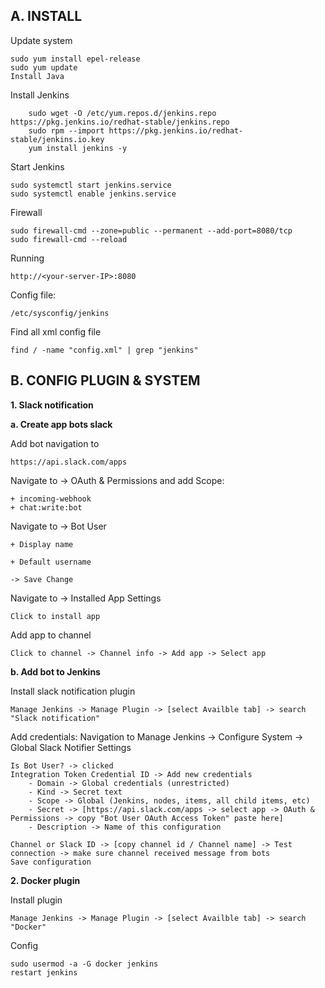 ## A. INSTALL

Update system

	sudo yum install epel-release
	sudo yum update
	Install Java
    
Install Jenkins
```
    sudo wget -O /etc/yum.repos.d/jenkins.repo https://pkg.jenkins.io/redhat-stable/jenkins.repo
    sudo rpm --import https://pkg.jenkins.io/redhat-stable/jenkins.io.key
    yum install jenkins -y
```    
    
Start Jenkins

	sudo systemctl start jenkins.service
	sudo systemctl enable jenkins.service
    
Firewall

	sudo firewall-cmd --zone=public --permanent --add-port=8080/tcp
	sudo firewall-cmd --reload
    
Running

	http://<your-server-IP>:8080
  
Config file:

	/etc/sysconfig/jenkins
    
Find all xml config file

	find / -name "config.xml" | grep "jenkins"

## B. CONFIG PLUGIN & SYSTEM

**1. Slack notification**

**a. Create app bots slack**

Add bot navigation to 

	https://api.slack.com/apps

Navigate to -> OAuth & Permissions and add Scope: 
	
    + incoming-webhook
    + chat:write:bot

Navigate to -> Bot User

	+ Display name
    
    + Default username
    
    -> Save Change
    
    
    
Navigate to -> Installed App Settings

	Click to install app

Add app to channel
		
	Click to channel -> Channel info -> Add app -> Select app

**b. Add bot to Jenkins**

Install slack notification plugin
	
    Manage Jenkins -> Manage Plugin -> [select Availble tab] -> search "Slack notification"
	
Add credentials:  Navigation to Manage Jenkins -> Configure System -> Global Slack Notifier Settings
	
    
	Is Bot User? -> clicked
	Integration Token Credential ID -> Add new credentials
		- Domain -> Global credentials (unrestricted)
		- Kind -> Secret text
		- Scope -> Global (Jenkins, nodes, items, all child items, etc)
		- Secret -> [https://api.slack.com/apps -> select app -> OAuth & Permissions -> copy "Bot User OAuth Access Token" paste here]
		- Description -> Name of this configuration

	Channel or Slack ID -> [copy channel id / Channel name] -> Test connection -> make sure channel received message from bots
	Save configuration

**2. Docker plugin**

Install plugin
		
	Manage Jenkins -> Manage Plugin -> [select Availble tab] -> search "Docker"

Config

	sudo usermod -a -G docker jenkins
	restart jenkins
